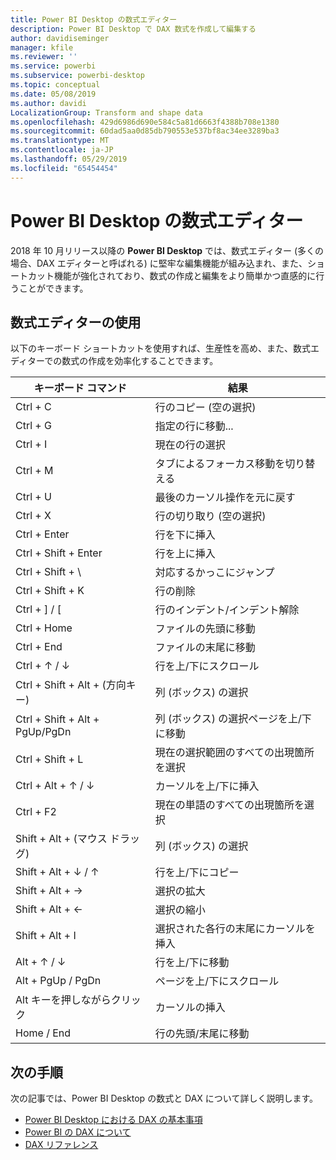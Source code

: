 ```yaml
---
title: Power BI Desktop の数式エディター
description: Power BI Desktop で DAX 数式を作成して編集する
author: davidiseminger
manager: kfile
ms.reviewer: ''
ms.service: powerbi
ms.subservice: powerbi-desktop
ms.topic: conceptual
ms.date: 05/08/2019
ms.author: davidi
LocalizationGroup: Transform and shape data
ms.openlocfilehash: 429d6986d690e584c5a81d6663f4388b708e1380
ms.sourcegitcommit: 60dad5aa0d85db790553e537bf8ac34ee3289ba3
ms.translationtype: MT
ms.contentlocale: ja-JP
ms.lasthandoff: 05/29/2019
ms.locfileid: "65454454"
---
```

# <a name="formula-editor-in-power-bi-desktop"></a>Power BI Desktop の数式エディター

2018 年 10 月リリース以降の **Power BI Desktop** では、数式エディター (多くの場合、DAX エディターと呼ばれる) に堅牢な編集機能が組み込まれ、また、ショートカット機能が強化されており、数式の作成と編集をより簡単かつ直感的に行うことができます。 

## <a name="using-the-formula-editor"></a>数式エディターの使用

以下のキーボード ショートカットを使用すれば、生産性を高め、また、数式エディターでの数式の作成を効率化することできます。


|キーボード コマンド  |結果  |
|---------|---------|
|Ctrl + C  | 行のコピー (空の選択) |
|Ctrl + G  |指定の行に移動... |
|Ctrl + I  |現在の行の選択  |
|Ctrl + M  |タブによるフォーカス移動を切り替える |
|Ctrl + U  |最後のカーソル操作を元に戻す  |
|Ctrl + X   | 行の切り取り (空の選択) |
|Ctrl + Enter  |行を下に挿入  |
|Ctrl + Shift + Enter  |行を上に挿入  |
|Ctrl + Shift + \  |対応するかっこにジャンプ  |
|Ctrl + Shift + K  |行の削除  |
|Ctrl + ] / [  |行のインデント/インデント解除  |
|Ctrl + Home  |ファイルの先頭に移動  |
|Ctrl + End  |ファイルの末尾に移動  |
|Ctrl + ↑ / ↓   |行を上/下にスクロール  |
|Ctrl + Shift + Alt + (方向キー)  |列 (ボックス) の選択  |
|Ctrl + Shift + Alt + PgUp/PgDn  |列 (ボックス) の選択ページを上/下に移動 |
|Ctrl + Shift + L  |現在の選択範囲のすべての出現箇所を選択 |
|Ctrl + Alt + ↑ / ↓  |カーソルを上/下に挿入  |
|Ctrl + F2  |現在の単語のすべての出現箇所を選択 | 
|Shift + Alt + (マウス ドラッグ) |列 (ボックス) の選択  |
|Shift + Alt + ↓ / ↑  |行を上/下にコピー  |
|Shift + Alt + →  |選択の拡大  |
|Shift + Alt + ←  |選択の縮小 |
|Shift + Alt + I  |選択された各行の末尾にカーソルを挿入 |
|Alt + ↑ / ↓  | 行を上/下に移動 |
|Alt + PgUp / PgDn  |ページを上/下にスクロール  |
|Alt キーを押しながらクリック  |カーソルの挿入  |
|Home / End  |行の先頭/末尾に移動  |

## <a name="next-steps"></a>次の手順

次の記事では、Power BI Desktop の数式と DAX について詳しく説明します。

* [Power BI Desktop における DAX の基本事項](desktop-quickstart-learn-dax-basics.md)
* [Power BI の DAX について](https://docs.microsoft.com/power-bi/guided-learning/introductiontodax?tutorial-step=1)
* [DAX リファレンス](https://msdn.microsoft.com/query-bi/dax/data-analysis-expressions-dax-reference)

